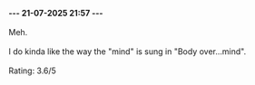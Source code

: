 <b>--- 21-07-2025 21:57 ---</b>
<br/><br/>
Meh.
<br/><br/>
I do kinda like the way the "mind" is sung in "Body over...mind".
<br/><br/>
Rating: 3.6/5